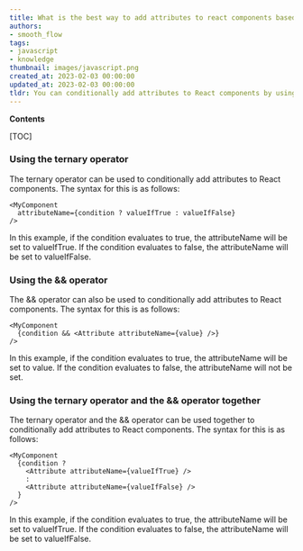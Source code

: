 ```yaml
---
title: What is the best way to add attributes to react components based on certain conditions?
authors:
- smooth_flow
tags:
- javascript
- knowledge
thumbnail: images/javascript.png
created_at: 2023-02-03 00:00:00
updated_at: 2023-02-03 00:00:00
tldr: You can conditionally add attributes to React components by using the ternary operator to check for certain conditions and render the appropriate attribute accordingly.
---
```


**Contents**

[TOC]

### Using the ternary operator
The ternary operator can be used to conditionally add attributes to React components. The syntax for this is as follows: 

```
<MyComponent
  attributeName={condition ? valueIfTrue : valueIfFalse}
/>
```

In this example, if the condition evaluates to true, the attributeName will be set to valueIfTrue. If the condition evaluates to false, the attributeName will be set to valueIfFalse.

### Using the && operator
The && operator can also be used to conditionally add attributes to React components. The syntax for this is as follows:

```
<MyComponent
  {condition && <Attribute attributeName={value} />}
/>
```

In this example, if the condition evaluates to true, the attributeName will be set to value. If the condition evaluates to false, the attributeName will not be set.

### Using the ternary operator and the && operator together
The ternary operator and the && operator can be used together to conditionally add attributes to React components. The syntax for this is as follows:

```
<MyComponent
  {condition ? 
    <Attribute attributeName={valueIfTrue} />
    :
    <Attribute attributeName={valueIfFalse} />
  }
/>
```

In this example, if the condition evaluates to true, the attributeName will be set to valueIfTrue. If the condition evaluates to false, the attributeName will be set to valueIfFalse.
